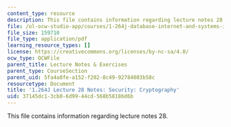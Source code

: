 ```yaml
---
content_type: resource
description: This file contains information regarding lecture notes 28.
file: /ol-ocw-studio-app/courses/1-264j-database-internet-and-systems-integration-technologies-fall-2013/37145dc13cb06d9944cd568b58186d6b_MIT1_264JF13_lect_28.pdf
file_size: 159710
file_type: application/pdf
learning_resource_types: []
license: https://creativecommons.org/licenses/by-nc-sa/4.0/
ocw_type: OCWFile
parent_title: Lecture Notes & Exercises
parent_type: CourseSection
parent_uid: 5fa4a8fe-a152-f202-8c49-92784003b58c
resourcetype: Document
title: '1.264J Lecture 28 Notes: Security: Cryptography'
uid: 37145dc1-3cb0-6d99-44cd-568b58186d6b
---
```

This file contains information regarding lecture notes 28.